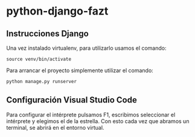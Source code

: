 # python-django-fazt

## Instrucciones Django
Una vez instalado virtualenv, para utilizarlo usamos el comando: 
```
source venv/bin/activate
```

Para arrancar el proyecto simplemente utilizar el comando:
```
python manage.py runserver
```

## Configuración Visual Studio Code
Para configurar el intérprete pulsamos F1, escribimos seleccionar el intérprete y elegimos el de la estrella. Con esto cada vez que abramos un terminal, se abrirá en el entorno virtual.
